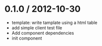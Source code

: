 
0.1.0 / 2012-10-30 
==================

  * template: write tamplate using a html table
  * add simple client test file
  * Add component dependencies
  * init component
